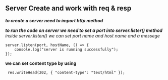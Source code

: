 ## Server Create and work with req & resp

**_to create a server need to import http method_**

**_to run the code on server we need to set a port into server.lister() method_**
_inside server.listen() we can set port name and host name and a messege_

```
server.listen(port, hostName, () => {
    console.log("server is running successfully");
});
```

**we can set content type by using**

` res.writeHead(202, { "content-type": "text/html" });`
